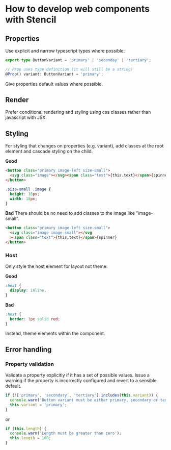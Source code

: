 # How to develop web components with Stencil

## Properties

Use explicit and narrow typescript types where possible:

```ts
export type ButtonVariant = 'primary' | 'seconday' | 'tertiary';

// Prop uses type definition (it will still be a string)
@Prop() variant: ButtonVariant = 'primary';
```

Give properties default values where possible.

## Render

Prefer conditional rendering and styling using css classes rather than javascript with JSX.

## Styling

For styling that changes on properties (e.g. variant), add classes at the root element and cascade styling on the child.

**Good**

```html
<button class="primary image-left size-small">
  <svg class="image"></svg><span class="text">{this.text}</span>{spinner}
</button>
```

```css
.size-small .image {
  height: 18px;
  width: 18px;
}
```

**Bad**
There should be no need to add classes to the image like "image-small".

```html
<button class="primary image-left size-small">
  <svg class="image image-small"></svg
  ><span class="text">{this.text}</span>{spinner}
</button>
```

### Host

Only style the host element for layout not theme:

**Good**

```css
:host {
  display: inline;
}
```

**Bad**

```css
:host {
  border: 1px solid red;
}
```

Instead, theme elements within the component.

## Error handling

### Property validation

Validate a property explicitly if it has a set of possible values. Issue a warning if the property is incorrectly configured and revert to a sensible default.

```ts
if (!['primary', 'secondary', 'tertiary'].includes(this.variant)) {
  console.warn('Button variant must be either primary, secondary or tertiary.');
  this.variant = 'primary';
}
```

or

```ts
if (this.length) {
  console.warn('Length must be greater than zero');
  this.length = 100;
}
```
